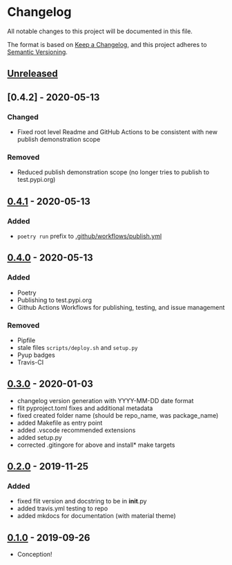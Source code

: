 # Changelog

All notable changes to this project will be documented in this file.

The format is based on [Keep a Changelog](https://keepachangelog.com/en/1.0.0/),
and this project adheres to [Semantic Versioning](https://semver.org/spec/v2.0.0.html).

## [Unreleased]

## [0.4.2] - 2020-05-13

### Changed

- Fixed root level Readme and GitHub Actions to be consistent with new publish demonstration scope

### Removed

- Reduced publish demonstration scope (no longer tries to publish to test.pypi.org)

## [0.4.1] - 2020-05-13

### Added

- `poetry run` prefix to [.github/workflows/publish.yml](.github/workflows/publish.yml)

## [0.4.0] - 2020-05-13

### Added

- Poetry
- Publishing to test.pypi.org
- Github Actions Workflows for publishing, testing, and issue management

### Removed

- Pipfile
- stale files `scripts/deploy.sh` and `setup.py`
- Pyup badges
- Travis-CI

## [0.3.0] - 2020-01-03

- changelog version generation with YYYY-MM-DD date format
- flit pyproject.toml fixes and additional metadata
- fixed created folder name (should be repo_name, was package_name)
- added Makefile as entry point
- added .vscode recommended extensions
- added setup.py
- corrected .gitingore for above and install* make targets

## [0.2.0] - 2019-11-25

### Added

- fixed flit version and docstring to be in __init__.py
- added travis.yml testing to repo
- added mkdocs for documentation (with material theme)

## [0.1.0] - 2019-09-26

- Conception!

[Unreleased]: https://github.com/iancleary/pypackage/compare/v0.4.1...HEAD
[0.4.1]: https://github.com/iancleary/pypackage/releases/tag/v0.4.1
[0.4.0]: https://github.com/iancleary/pypackage/releases/tag/v0.4.0
[0.3.0]: https://github.com/iancleary/pypackage/releases/tag/v0.3.0
[0.2.0]: https://github.com/iancleary/pypackage/releases/tag/v0.2.0
[0.1.0]: https://github.com/iancleary/pypackage/releases/tag/v0.1.0
